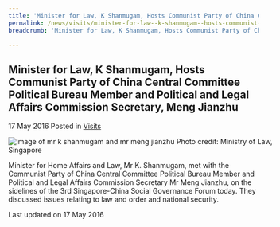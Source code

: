 ```yaml
---
title: 'Minister for Law, K Shanmugam, Hosts Communist Party of China Central Committee Political Bureau Member and Political and Legal Affairs Commission Secretary, Meng Jianzhu'
permalink: /news/visits/minister-for-law--k-shanmugam--hosts-communist-party-of-china-ce/
breadcrumb: 'Minister for Law, K Shanmugam, Hosts Communist Party of China Central Committee Political Bureau Member and Political and Legal Affairs Commission Secretary, Meng Jianzhu'

---
```



<style>
.image {width: 600px;}
.image img {max-width: 100%;}
</style>

Minister for Law, K Shanmugam, Hosts Communist Party of China Central Committee Political Bureau Member and Political and Legal Affairs Commission Secretary, Meng Jianzhu
---

17 May 2016 Posted in [Visits](/news/visits/)

<div class="image">
  <img src="/images/1463479864942.jpg/" alt="image of mr k shanmugam and mr meng jianzhu" alt="article" title="article">
  Photo credit: Ministry of Law, Singapore

</div>

Minister for Home Affairs and Law, Mr K. Shanmugam, met with the Communist Party of China Central Committee Political Bureau Member and Political and Legal Affairs Commission Secretary Mr Meng Jianzhu, on the sidelines of the 3rd Singapore-China Social Governance Forum today. They discussed issues relating to law and order and national security.

<p class="right-side-updated">Last updated on 17 May 2016</p>
